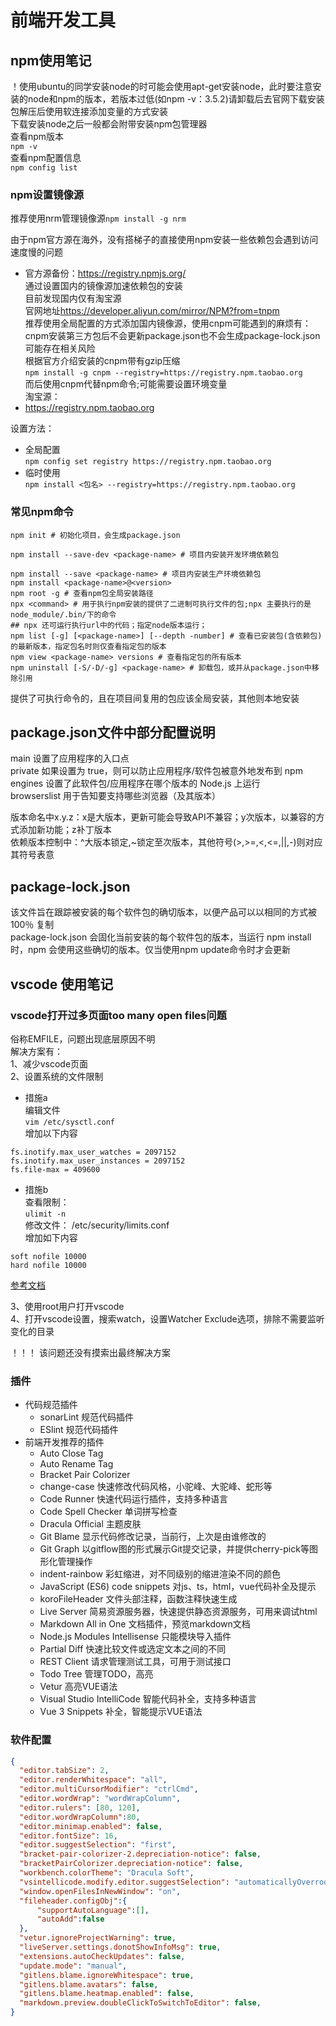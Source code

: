 # 前端开发工具

## npm使用笔记  

！使用ubuntu的同学安装node的时可能会使用apt-get安装node，此时要注意安装的node和npm的版本，若版本过低(如npm -v：3.5.2)请卸载后去官网下载安装包解压后使用软连接添加变量的方式安装  
下载安装node之后一般都会附带安装npm包管理器  
查看npm版本  
```npm -v```  
查看npm配置信息  
```npm config list```  

### npm设置镜像源  
  
推荐使用nrm管理镜像源`npm install -g nrm`  
  
由于npm官方源在海外，没有搭梯子的直接使用npm安装一些依赖包会遇到访问速度慢的问题  

* 官方源备份：<https://registry.npmjs.org/>  
通过设置国内的镜像源加速依赖包的安装  
目前发现国内仅有淘宝源  
官网地址<https://developer.aliyun.com/mirror/NPM?from=tnpm>  
推荐使用全局配置的方式添加国内镜像源，使用cnpm可能遇到的麻烦有：cnpm安装第三方包后不会更新package.json也不会生成package-lock.json可能存在相关风险  
根据官方介绍安装的cnpm带有gzip压缩  
```npm install -g cnpm --registry=https://registry.npm.taobao.org```  
而后使用cnpm代替npm命令;可能需要设置环境变量  
淘宝源：  
* <https://registry.npm.taobao.org>  
  
设置方法：  

* 全局配置  
```npm config set registry https://registry.npm.taobao.org```  
* 临时使用  
```npm install <包名> --registry=https://registry.npm.taobao.org```  
  
### 常见npm命令  
  
```shell  
npm init # 初始化项目，会生成package.json  
  
npm install --save-dev <package-name> # 项目内安装开发环境依赖包  
  
npm install --save <package-name> # 项目内安装生产环境依赖包  
npm install <package-name>@<version>  
npm root -g # 查看npm包全局安装路径  
npx <command> # 用于执行npm安装的提供了二进制可执行文件的包;npx 主要执行的是node_module/.bin/下的命令  
## npx 还可运行执行url中的代码；指定node版本运行；  
npm list [-g] [<package-name>] [--depth -number] # 查看已安装包(含依赖包)的最新版本，指定包名时则仅查看指定包的版本  
npm view <package-name> versions # 查看指定包的所有版本  
npm uninstall [-S/-D/-g] <package-name> # 卸载包，或并从package.json中移除引用  
```  

提供了可执行命令的，且在项目间复用的包应该全局安装，其他则本地安装  
  
## package.json文件中部分配置说明  

main 设置了应用程序的入口点  
private 如果设置为 true，则可以防止应用程序/软件包被意外地发布到 npm  
engines 设置了此软件包/应用程序在哪个版本的 Node.js 上运行  
browserslist 用于告知要支持哪些浏览器（及其版本）  
  
版本命名中x.y.z：x是大版本，更新可能会导致API不兼容；y次版本，以兼容的方式添加新功能；z补丁版本  
依赖版本控制中：^大版本锁定,~锁定至次版本，其他符号(>,>=,<,<=,||,-)则对应其符号表意  
  
## package-lock.json  

该文件旨在跟踪被安装的每个软件包的确切版本，以便产品可以以相同的方式被 100％ 复制  
package-lock.json 会固化当前安装的每个软件包的版本，当运行 npm install时，npm 会使用这些确切的版本。仅当使用npm update命令时才会更新  
  
## vscode 使用笔记  

### vscode打开过多页面too many open files问题  

俗称EMFILE，问题出现底层原因不明  
解决方案有：  
1、减少vscode页面  
2、设置系统的文件限制

* 措施a  
编辑文件  
```vim /etc/sysctl.conf```  
增加以下内容  

```vim  
fs.inotify.max_user_watches = 2097152  
fs.inotify.max_user_instances = 2097152  
fs.file-max = 409600  
```  

* 措施b  
查看限制：  
```ulimit -n```  
修改文件： /etc/security/limits.conf  
增加如下内容  

```vim  
soft nofile 10000  
hard nofile 10000  
```  

[参考文档](https://www.imakewebsites.ca/posts/2018/03/06/node.js-too-many-open-files-and-ulimit/)  
  
3、使用root用户打开vscode  
4、打开vscode设置，搜索watch，设置Watcher Exclude选项，排除不需要监听变化的目录  
  
！！！ 该问题还没有摸索出最终解决方案

### 插件

* 代码规范插件
  * sonarLint 规范代码插件
  * ESlint 规范代码插件
* 前端开发推荐的插件
  * Auto Close Tag
  * Auto Rename Tag
  * Bracket Pair Colorizer
  * change-case 快速修改代码风格，小驼峰、大驼峰、蛇形等
  * Code Runner 快速代码运行插件，支持多种语言
  * Code Spell Checker 单词拼写检查
  * Dracula Official 主题皮肤
  * Git Blame 显示代码修改记录，当前行，上次是由谁修改的
  * Git Graph 以gitflow图的形式展示Git提交记录，并提供cherry-pick等图形化管理操作
  * indent-rainbow 彩虹缩进，对不同级别的缩进渲染不同的颜色
  * JavaScript (ES6) code snippets 对js、ts，html，vue代码补全及提示
  * koroFileHeader 文件头部注释，函数注释快速生成
  * Live Server 简易资源服务器，快速提供静态资源服务，可用来调试html
  * Markdown All in One 文档插件，预览markdown文档
  * Node.js Modules Intellisense 只能模块导入插件
  * Partial Diff 快速比较文件或选定文本之间的不同
  * REST Client 请求管理测试工具，可用于测试接口
  * Todo Tree 管理TODO，高亮
  * Vetur 高亮VUE语法
  * Visual Studio IntelliCode 智能代码补全，支持多种语言
  * Vue 3 Snippets 补全，智能提示VUE语法

### 软件配置

```json
{
  "editor.tabSize": 2,
  "editor.renderWhitespace": "all",
  "editor.multiCursorModifier": "ctrlCmd",
  "editor.wordWrap": "wordWrapColumn",
  "editor.rulers": [80, 120],
  "editor.wordWrapColumn":80,
  "editor.minimap.enabled": false,
  "editor.fontSize": 16,
  "editor.suggestSelection": "first",
  "bracket-pair-colorizer-2.depreciation-notice": false,
  "bracketPairColorizer.depreciation-notice": false,
  "workbench.colorTheme": "Dracula Soft",
  "vsintellicode.modify.editor.suggestSelection": "automaticallyOverrodeDefaultValue",
  "window.openFilesInNewWindow": "on",
  "fileheader.configObj":{
      "supportAutoLanguage":[],
      "autoAdd":false
  },
  "vetur.ignoreProjectWarning": true,
  "liveServer.settings.donotShowInfoMsg": true,
  "extensions.autoCheckUpdates": false,
  "update.mode": "manual",
  "gitlens.blame.ignoreWhitespace": true,
  "gitlens.blame.avatars": false,
  "gitlens.blame.heatmap.enabled": false,
  "markdown.preview.doubleClickToSwitchToEditor": false,
}
```
